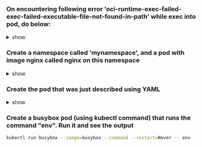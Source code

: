 ### On encountering following error 'oci-runtime-exec-failed-exec-failed-executable-file-not-found-in-path' while exec into pod, do below:

<details> <summary>show</summary>

```bash
winpty docker exec -it <container-id> //bin//sh
```
</details>

### Create a namespace called 'mynamespace', and a pod with image nginx called nginx on this namespace

<details> <summary>show</summary>

```bash
kubectl create ns mynamespace
kubectl run nginx --image=nginx --restart=Never -n mynamespace
```
</details>

### Create the pod that was just described using YAML

<details> <summary>show</summary>

```bash
kubectl run nginx --image=nginx --restart=Never -n mynamespace --dry-run=client -o yaml > pod.yaml
```

```bash
cat pod.yaml
```

```bash
kubectl create -f pod.yaml
```
</details>

### Create a busybox pod (using kubectl command) that runs the command "env". Run it and see the output

```bash
kubectl run busybox --image=busybox --command --restart=Never -- env
```